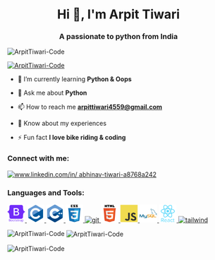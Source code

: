 
<h1 align="center">Hi 👋, I'm Arpit Tiwari</h1>
<h3 align="center">A passionate to python from India</h3>

<p align="left"> <img src="https://komarev.com/ghpvc/?username=ArpitTiwari-Code&label=Profile%20views&color=0e75b6&style=flat" alt="ArpitTiwari-Code" /> </p>

<p align="left"> <a href="https://github.com/ryo-ma/github-profile-trophy"><img src="https://github-profile-trophy.vercel.app/?username="ArpitTiwari-Code" alt="ArpitTiwari-Code" /></a> </p>

- 🌱 I’m currently learning **Python & Oops**

- 💬 Ask me about **Python**

- 📫 How to reach me **arpittiwari4559@gmail.com**

- 📄 Know about my experiences

- ⚡ Fun fact **I love bike riding & coding**

<h3 align="left">Connect with me:</h3>
<p align="left">
<a href="https://linkedin.com/in/www.linkedin.com/in/ abhinav-tiwari-a8768a242" target="blank"><img align="center" src="https://raw.githubusercontent.com/rahuldkjain/github-profile-readme-generator/master/src/images/icons/Social/linked-in-alt.svg" alt="www.linkedin.com/in/ abhinav-tiwari-a8768a242" height="30" width="40" /></a>
</p>

<h3 align="left">Languages and Tools:</h3>
<p align="left"> <a href="https://getbootstrap.com" target="_blank" rel="noreferrer"> <img src="https://raw.githubusercontent.com/devicons/devicon/master/icons/bootstrap/bootstrap-plain-wordmark.svg" alt="bootstrap" width="40" height="40"/> </a> <a href="https://www.cprogramming.com/" target="_blank" rel="noreferrer"> <img src="https://raw.githubusercontent.com/devicons/devicon/master/icons/c/c-original.svg" alt="c" width="40" height="40"/> </a> <a href="https://www.w3schools.com/cpp/" target="_blank" rel="noreferrer"> <img src="https://raw.githubusercontent.com/devicons/devicon/master/icons/cplusplus/cplusplus-original.svg" alt="cplusplus" width="40" height="40"/> </a> <a href="https://www.w3schools.com/css/" target="_blank" rel="noreferrer"> <img src="https://raw.githubusercontent.com/devicons/devicon/master/icons/css3/css3-original-wordmark.svg" alt="css3" width="40" height="40"/> </a> <a href="https://git-scm.com/" target="_blank" rel="noreferrer"> <img src="https://www.vectorlogo.zone/logos/git-scm/git-scm-icon.svg" alt="git" width="40" height="40"/> </a> <a href="https://www.w3.org/html/" target="_blank" rel="noreferrer"> <img src="https://raw.githubusercontent.com/devicons/devicon/master/icons/html5/html5-original-wordmark.svg" alt="html5" width="40" height="40"/> </a> <a href="https://developer.mozilla.org/en-US/docs/Web/JavaScript" target="_blank" rel="noreferrer"> <img src="https://raw.githubusercontent.com/devicons/devicon/master/icons/javascript/javascript-original.svg" alt="javascript" width="40" height="40"/> </a> <a href="https://www.mysql.com/" target="_blank" rel="noreferrer"> <img src="https://raw.githubusercontent.com/devicons/devicon/master/icons/mysql/mysql-original-wordmark.svg" alt="mysql" width="40" height="40"/> </a> <a href="https://reactjs.org/" target="_blank" rel="noreferrer"> <img src="https://raw.githubusercontent.com/devicons/devicon/master/icons/react/react-original-wordmark.svg" alt="react" width="40" height="40"/> </a> <a href="https://tailwindcss.com/" target="_blank" rel="noreferrer"> <img src="https://www.vectorlogo.zone/logos/tailwindcss/tailwindcss-icon.svg" alt="tailwind" width="40" height="40"/> </a> </p>

<p><img align="left" src="https://github-readme-stats.vercel.app/api/top-langs?username=ArpitTiwari-Code&show_icons=true&locale=en&layout=compact" alt="ArpitTiwari-Code" /></p>

<p>&nbsp;<img align="center" src="https://github-readme-stats.vercel.app/api?username=ArpitTiwari-Code & show_icons=true&locale=en" alt="ArpitTiwari-Code" /></p>

<p><img align="center" src="https://github-readme-streak-stats.herokuapp.com/?user=ArpitTiwari-Code &" alt="ArpitTiwari-Code" /></p>
